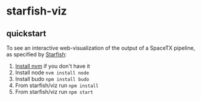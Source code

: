 # starfish-viz

## quickstart
To see an interactive web-visualization of the output of a SpaceTX pipeline, as specified by [Starfish](https://github.com/spacetx/starfish):

1. [Install nvm](https://github.com/creationix/nvm) if you don't have it
2. Install node `nvm install node`
3. Install budo `npm install budo`
4. From starfish/viz run `npm install`
5. From starfish/viz run `npm start`
